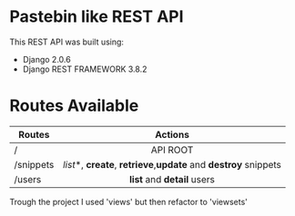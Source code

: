 # Pastebin like REST API

This REST API was built using:
  - Django 2.0.6
  - Django REST FRAMEWORK 3.8.2

# Routes Available

| Routes        | Actions           |
| ------------- |:-------------:|
| /      | API ROOT |
| /snippets      | *list**, **create**, **retrieve**,**update** and **destroy** snippets       |
| /users  | **list** and **detail** users     |


Trough the project I used 'views' but then refactor to 'viewsets'
